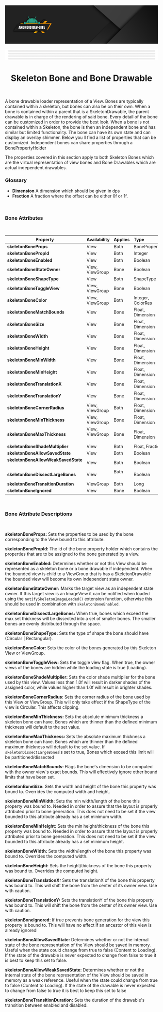 [![Dev Site Banner](../../media/images/android_dev_site_banner.png)](https://medium.com/android-dev-site)

<div align="center">
  
![Banner Demo](../../media/gifs/wide_banner_white.gif)

# Skeleton Bone and Bone Drawable

</div>

<br/>

A bone drawable loader representation of a View. Bones are typically contained within a skeleton, but bones can also be on their own. When a bone is contained within a parent that is a SkeletonDrawable, the parent drawable is in charge of the rendering of said bone. Every detail of the bone can be customized in order to provide the best look. When a bone is not contained within a Skeleton, the bone is then an independent bone and has similar but limited functionality. The bone can have its own state and can display an overlay shimmer. Below you ll find a list of properties that can be customized. Independent bones can share properties through a [BonePropertyHolder](../../README.md#using-a-property-holder)  
  
  
The properties covered in this section apply to both Skeleton Bones which are the virtual representation of view bones and Bone Drawables which are actual independent drawables.

### Glossary

* **Dimension** A dimension which should be given in dps
* **Fraction** A fraction where the offset can be either 0f or 1f.

<br/>

### Bone Attributes
<br/>

| Property | Availability | Applies | Type  | Default  |
|----------|:-----|:-------------|:---------|:---------:|
|**skeletonBoneProps** | View | Both |  BoneProperties | **`null`** |
|**skeletonBonePropId** | View | Both |  Integer | **`null`** |
|**skeletonBoneEnabled** | View | Both |  Boolean | **`true`** |
|**skeletonBoneStateOwner** | View,  ViewGroup | Bone | Boolean | **`false`** |
|**skeletonBoneShapeType** | View | Both |  ShapeType | **`null`** |
|**skeletonBoneToggleView** | View, ViewGroup | Bone | Boolean | **`true`** |
|**skeletonBoneColor** | View, ViewGroup | Both | Integer, ColorRes | **`null`** |
|**skeletonBoneMatchBounds** | View | Bone | Float, Dimension | **`false`** |
|**skeletonBoneSize** | View | Bone |  Float, Dimension | **`null`** |
|**skeletonBoneWidth** | View | Bone |  Float, Dimension | **`null`** |
|**skeletonBoneHeight** | View | Bone |  Float, Dimension | **`null`** |
|**skeletonBoneMinWidth** | View | Bone |  Float, Dimension | **`null`** |
|**skeletonBoneMinHeight** | View | Bone |  Float, Dimension | **`null`** |
|**skeletonBoneTranslationX** | View | Bone |  Float, Dimension | **`0f`** |
|**skeletonBoneTranslationY** | View | Bone |  Float, Dimension | **`0f`** |
|**skeletonBoneCornerRadius** | View, ViewGroup | Both |  Float, Dimension | **`null`** |
|**skeletonBoneMinThickness** | View, ViewGroup | Bone |  Float, Dimension | **`null`** |
|**skeletonBoneMaxThickness** | View, ViewGroup &nbsp; &nbsp; &nbsp; &nbsp; &nbsp; | Bone |  Float, Dimension | **`null`** |
|**skeletonBoneShadeMultiplier** | View | Both | Float, Fraction | **`1.0f`** |
|**skeletonBoneAllowSavedState** | View | Both |  Boolean | **`false`** |
|**skeletonBoneAllowWeakSavedState** &nbsp; &nbsp; &nbsp; &nbsp; &nbsp; &nbsp; &nbsp; &nbsp; &nbsp; &nbsp;  | View | Both |  Boolean | **`false`** |
|**skeletonBoneDissectLargeBones** | View | Both &nbsp; &nbsp; &nbsp; &nbsp; &nbsp;  | Boolean | **`false`** |
|**skeletonBoneTransitionDuration** | ViewGroup | Both |  Long | **`2000`** |
|**skeletonBoneIgnored** | View | Bone |  Boolean | **`false`** |
<br/>

 ### Bone Attribute Descriptions
<br/>

**skeletonBoneProps:** Sets the properties to be used by the bone corresponding to the View bound to this attribute.

**skeletonBonePropId:** The id of the bone property holder which contains the properties that are to be assigned to the bone generated by a view.

**skeletonBoneEnabled:** Determines whether or not this View should be represented as a skeleton bone or a bone drawable if independent. When the bounded view is child to a ViewGroup that is has a SkeletonDrawable the bounded view will become its own independent state owner.

**skeletonBoneStateOwner:**  Marks the target view as an independent state owner. If this target view is an ImageView it can be notified when loaded using the `notifySkeletonImageLoaded()` extension function, otherwise this should be used in combination with `skeletonBoneEnabled`.

**skeletonBoneDissectLargeBones:** When true, bones which exceed the max set thickness will be dissected into a set of smaller bones. The smaller bones are evenly distributed through the space.

**skeletonBoneShapeType:** Sets the type of shape the bone should have (Circular | Rectangular).

**skeletonBoneColor:** Sets the color of the bones generated by this Skeleton View or ViewGroup.

**skeletonBoneToggleView:** Sets the toggle view flag. When true, the owner views of the bones are hidden while the loading state is true (Loading).

**skeletonBoneShadeMultiplier:** Sets the color shade multiplier for the bone used by this view. Values less than 1.0f will result in darker shades of the assigned color, while values higher than 1.0f will result in brighter shades.

**skeletonBoneCornerRadius:** Sets the corner radius of the bone used by this View or ViewGroup. This will only take effect if the ShapeType of the view is Circular. This affects clipping.

**skeletonBoneMinThickness:** Sets the absolute minimum thickness a skeleton bone can have. Bones which are thinner than the defined minimum thickness will default to the set value.

**skeletonBoneMaxThickness:** Sets the absolute maximum thickness a skeleton bone can have. Bones which are thinner than the defined maximum thickness will default to the set value. If `skeletonDissectLargeBones`is set to true, Bones which exceed this limit will be partitioned/dissected

**skeletonBoneMatchBounds:** Flags the bone's dimension to be computed with the owner view's exact bounds. This will effectively ignore other bound limits that have been set.

**skeletonBoneSize:** Sets the width and height of the bone this property was bound to. Overrides the computed width and height.

**skeletonBoneMinWidth:** Sets the min width/length of the bone this property was bound to. Needed in order to assure that the layout is properly attributed prior to bone generation. This does not need to be set if the view bounded to this attribute already has a set minimum width.

**skeletonBoneMinHeight:** Sets the min height/thickness of the bone this property was bound to. Needed in order to assure that the layout is properly attributed prior to bone generation. This does not need to be set if the view bounded to this attribute already has a set minimum height.

**skeletonBoneWidth:** Sets the width/length of the bone this property was bound to. Overrides the computed width.

**skeletonBoneHeight:** Sets the height/thickness of the bone this property was bound to. Overrides the computed height.

**skeletonBoneTranslationX:** Sets the translationX of the bone this property was bound to. This will shift the bone from the center of its owner view. Use with caution.

**skeletonBoneTranslationY:** Sets the translationY of the bone this property was bound to. This will shift the bone from the center of its owner view. Use with caution.

**skeletonBoneIgnored:** If true prevents bone generation for the view this property is bound to. This will have no effect if an ancestor of this view is already ignored

**skeletonBoneAllowSavedState:** Determines whether or not the internal state of the bone representation of the View should be saved in memory. Useful when the state could change from true to false (Content to Loading). If the state of the drawable is never expected to change from false to true it is best to keep this set to false.

**skeletonBoneAllowWeakSavedState:** Determines whether or not the internal state of the bone representation of the View should be saved in memory as a weak reference. Useful when the state could change from true to false (Content to Loading). If the state of the drawable is never expected to change from false to true it is best to keep this set to false

**skeletonBoneTransitionDuration:** Sets the duration of the drawable's transition between enabled and disabled.
